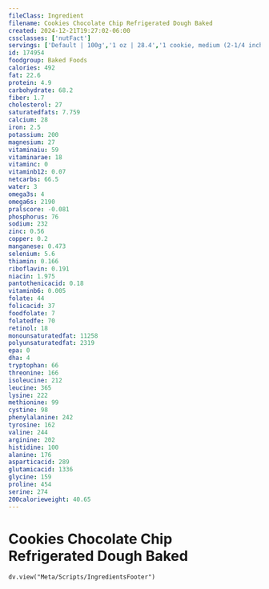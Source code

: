 ```yaml
---
fileClass: Ingredient
filename: Cookies Chocolate Chip Refrigerated Dough Baked
created: 2024-12-21T19:27:02-06:00
cssclasses: ['nutFact']
servings: ['Default | 100g','1 oz | 28.4','1 cookie, medium (2-1/4 inch dia) | 12']
id: 174954
foodgroup: Baked Foods
calories: 492
fat: 22.6
protein: 4.9
carbohydrate: 68.2
fiber: 1.7
cholesterol: 27
saturatedfats: 7.759
calcium: 28
iron: 2.5
potassium: 200
magnesium: 27
vitaminaiu: 59
vitaminarae: 18
vitaminc: 0
vitaminb12: 0.07
netcarbs: 66.5
water: 3
omega3s: 4
omega6s: 2190
pralscore: -0.081
phosphorus: 76
sodium: 232
zinc: 0.56
copper: 0.2
manganese: 0.473
selenium: 5.6
thiamin: 0.166
riboflavin: 0.191
niacin: 1.975
pantothenicacid: 0.18
vitaminb6: 0.005
folate: 44
folicacid: 37
foodfolate: 7
folatedfe: 70
retinol: 18
monounsaturatedfat: 11258
polyunsaturatedfat: 2319
epa: 0
dha: 4
tryptophan: 66
threonine: 166
isoleucine: 212
leucine: 365
lysine: 222
methionine: 99
cystine: 98
phenylalanine: 242
tyrosine: 162
valine: 244
arginine: 202
histidine: 100
alanine: 176
asparticacid: 289
glutamicacid: 1336
glycine: 159
proline: 454
serine: 274
200calorieweight: 40.65
---
```


# Cookies Chocolate Chip Refrigerated Dough Baked

```dataviewjs
dv.view("Meta/Scripts/IngredientsFooter")
```